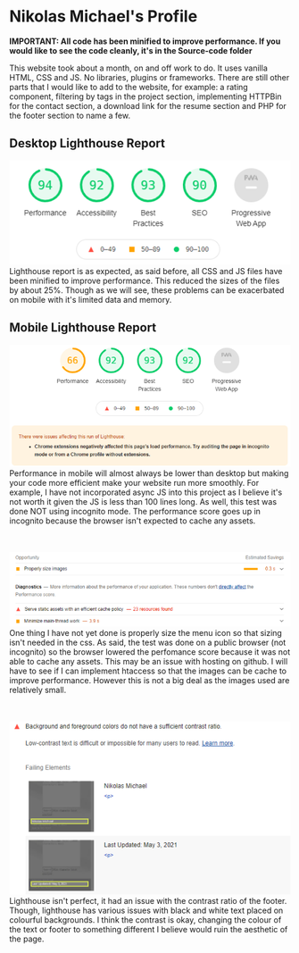 # Nikolas Michael's Profile

<b>IMPORTANT: All code has been minified to improve performance. If you would like to see the code cleanly, it's in the Source-code folder</b>

This website took about a month, on and off work to do. It uses vanilla HTML, CSS and JS. No libraries, plugins or frameworks. There are still other parts that
I would like to add to the website, for example: a rating component, filtering by tags in the project section, implementing HTTPBin for the contact section, a download 
link for the resume section and PHP for the footer section to name a few.
<br>
<h2><b>Desktop Lighthouse Report</b></h2>
<img src="images/lighthouse_report/Desktop_lighthouse_report.png">
Lighthouse report is as expected, as said before, all CSS and JS files have been minified to improve performance. This reduced the sizes of the files by about 25%.
Though as we will see, these problems can be exacerbated on mobile with it's limited data and memory.
<br>
<h2><b>Mobile Lighthouse Report</b></h2>

<img src="images/lighthouse_report/Mobile_lighthouse_report.png">
Performance in mobile will almost always be lower than desktop but making your code more efficient make your website run more smoothly. For example, I have not 
incorporated async JS into this project as I believe it's not worth it given the JS is less than 100 lines long. As well, this test was done NOT using incognito mode.
The performance score goes up in incognito because the browser isn't expected to cache any assets.

<br><br>
<img src="images/lighthouse_report/Mobile_lighthouse_report1.png"><br>
One thing I have not yet done is properly size the menu icon so that sizing isn't needed in the css. As said, the test was done on a public browser (not incognito)
so the browser lowered the perfomance score because it was not able to cache any assets. This may be an issue with hosting on github. I will have to see if I can 
implement htaccess so that the images can be cache to improve performance. However this is not a big deal as the images used are relatively small.

<br><br>
<img src="images/lighthouse_report/Mobile_lighthouse_report2.png"><br>
Lighthouse isn't perfect, it had an issue with the contrast ratio of the footer. Though, lighthouse has various issues with black and white text placed on colourful
backgrounds. I think the contrast is okay, changing the colour of the text or footer to something different I believe would ruin the aesthetic of the page.
